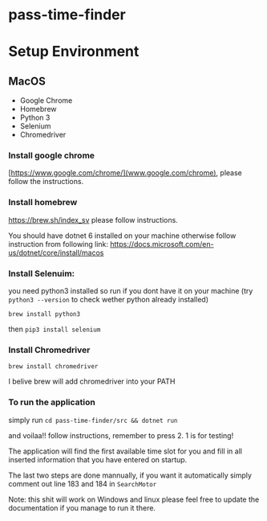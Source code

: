 # pass-time-finder

# Setup Environment

## MacOS

* Google Chrome
* Homebrew
* Python 3
* Selenium
* Chromedriver

### Install google chrome
[https://www.google.com/chrome/](www.google.com/chrome), please follow the instructions.

### Install homebrew 

https://brew.sh/index_sv please follow instructions.

You should have dotnet 6 installed on your machine otherwise follow instruction from following link:
https://docs.microsoft.com/en-us/dotnet/core/install/macos

### Install Selenuim:

you need python3 installed so run if you dont have it on your machine (try `python3 --version` to check wether python already installed)

`brew install python3`

then `pip3 install selenium`

### Install Chromedriver

`brew install chromedriver`


I belive brew will add chromedriver into your PATH 

### To run the application

simply run `cd pass-time-finder/src && dotnet run`

and voilaa!! follow instructions, remember to press 2. 1 is for testing!

The application will find the first available time slot for you and fill in all inserted information that you have entered on startup.

The last two steps are done mannually, if you want it automatically simply comment out line 183 and 184 in `SearchMotor`

Note: this shit will work on Windows and linux please feel free to update the documentation if you manage to run it there.
